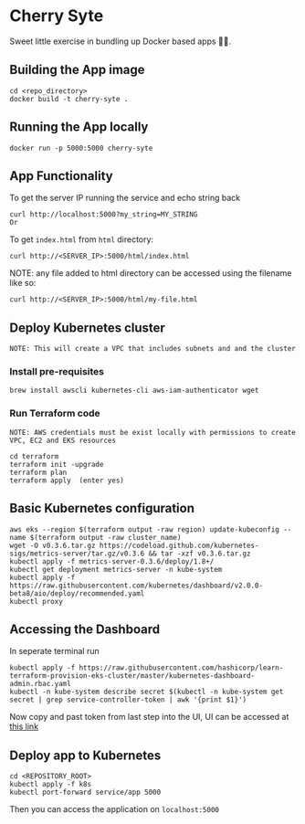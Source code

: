 # Cherry Syte
Sweet little exercise in bundling up Docker based apps 🍒🍒.

## Building the App image
```
cd <repo_directory>
docker build -t cherry-syte .
```

## Running the App locally
```
docker run -p 5000:5000 cherry-syte
```

## App Functionality
To get the server IP running the service and echo string back
```
curl http://localhost:5000?my_string=MY_STRING
Or
```
To get `index.html` from `html` directory:
```
curl http://<SERVER_IP>:5000/html/index.html
```
NOTE: any file added to html directory can be accessed using the filename like so:
```
curl http://<SERVER_IP>:5000/html/my-file.html
```

## Deploy Kubernetes cluster
`NOTE: This will create a VPC that includes subnets and and the cluster`

### Install pre-requisites
```
brew install awscli kubernetes-cli aws-iam-authenticator wget
```
### Run Terraform code
`NOTE: AWS credentials must be exist locally with permissions to create VPC, EC2 and EKS resources`
```
cd terraform
terraform init -upgrade
terraform plan
terraform apply  (enter yes)
```

## Basic Kubernetes configuration
```
aws eks --region $(terraform output -raw region) update-kubeconfig --name $(terraform output -raw cluster_name)
wget -O v0.3.6.tar.gz https://codeload.github.com/kubernetes-sigs/metrics-server/tar.gz/v0.3.6 && tar -xzf v0.3.6.tar.gz
kubectl apply -f metrics-server-0.3.6/deploy/1.8+/
kubectl get deployment metrics-server -n kube-system
kubectl apply -f https://raw.githubusercontent.com/kubernetes/dashboard/v2.0.0-beta8/aio/deploy/recommended.yaml
kubectl proxy
```

## Accessing the Dashboard
In seperate terminal run
```
kubectl apply -f https://raw.githubusercontent.com/hashicorp/learn-terraform-provision-eks-cluster/master/kubernetes-dashboard-admin.rbac.yaml
kubectl -n kube-system describe secret $(kubectl -n kube-system get secret | grep service-controller-token | awk '{print $1}')
```
Now copy and past token from last step into the UI, UI can be accessed at [this link](http://127.0.0.1:8001/api/v1/namespaces/kubernetes-dashboard/services/https:kubernetes-dashboard:/proxy/)

## Deploy app to Kubernetes
```
cd <REPOSITORY_ROOT>
kubectl apply -f k8s
kubectl port-forward service/app 5000
```
Then you can access the application on `localhost:5000`
